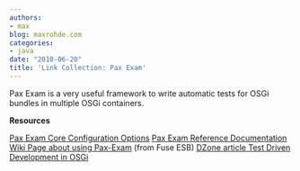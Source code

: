 ```yaml
---
authors:
- max
blog: maxrohde.com
categories:
- java
date: "2010-06-20"
title: 'Link Collection: Pax Exam'
---
```


Pax Exam is a very useful framework to write automatic tests for OSGi bundles in multiple OSGi containers.

**Resources**

[Pax Exam Core Configuration Options](http://wiki.ops4j.org/display/paxexam/Core+configuration+options#Coreconfigurationoptions-Settingupsystempackages) [Pax Exam Reference Documentation](http://wiki.ops4j.org/display/paxexam/Documentation) [Wiki Page about using Pax-Exam](http://fusesource.com/docs/esb/4.2/deploy_osgi/BestPractices-PaxExam.html) (from Fuse ESB) [DZone article Test Driven Development in OSGi](http://osgi.dzone.com/articles/test-driven-development-osgi)
